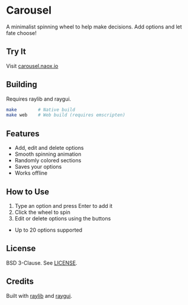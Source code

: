 # Carousel

A minimalist spinning wheel to help make decisions. Add options and let fate choose!

## Try It
Visit [carousel.naox.io](https://carousel.naox.io)

## Building
Requires raylib and raygui.

```bash
make        # Native build
make web    # Web build (requires emscripten)
```

## Features
- Add, edit and delete options 
- Smooth spinning animation
- Randomly colored sections
- Saves your options
- Works offline

## How to Use
1. Type an option and press Enter to add it
2. Click the wheel to spin
3. Edit or delete options using the buttons 
- Up to 20 options supported

## License
BSD 3-Clause. See [LICENSE](LICENSE).

## Credits
Built with [raylib](https://www.raylib.com/) and [raygui](https://github.com/raysan5/raygui).